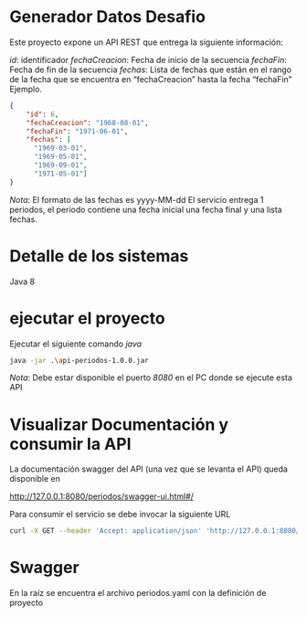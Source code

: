 # Generador Datos Desafio

Este proyecto expone un API REST que entrega la siguiente información:

*id*: identificador
*fechaCreacion*: Fecha de inicio de la secuencia
*fechaFin*: Fecha de fin de la secuencia
*fechas*: Lista de fechas que están en el rango de la fecha que se encuentra en “fechaCreacion” hasta la fecha “fechaFin”
Ejemplo.
```json
{
    "id": 6,
    "fechaCreacion": "1968-08-01",
    "fechaFin": "1971-06-01",
    "fechas": [
      "1969-03-01",
      "1969-05-01",
      "1969-09-01",
      "1971-05-01"]
}
```
*Nota*:
El formato de las fechas es yyyy-MM-dd
El servicio entrega 1 periodos, el periodo contiene una fecha inicial una fecha final y una lista fechas.

# Detalle de los sistemas

Java 8


# ejecutar el proyecto

Ejecutar el siguiente comando *java*

```bash
java -jar .\api-periodos-1.0.0.jar
```
*Nota*:
Debe estar disponible el puerto *8080* en el PC donde se ejecute esta API

# Visualizar Documentación y consumir la API

La documentación swagger del API (una vez que se levanta el API) queda disponible en

http://127.0.0.1:8080/periodos/swagger-ui.html#/

Para consumir el servicio se debe invocar la siguiente URL

```bash
curl -X GET --header 'Accept: application/json' 'http://127.0.0.1:8080/periodos/api'
```

# Swagger

En la raíz se encuentra el archivo periodos.yaml con la definición de proyecto